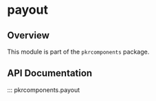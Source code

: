 # payout

## Overview

This module is part of the `pkrcomponents` package.

## API Documentation

::: pkrcomponents.payout

